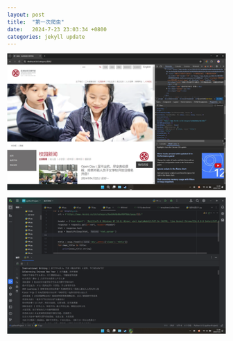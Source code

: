 ```yaml
---
layout: post
title:  "第一次爬虫"
date:   2024-7-23 23:03:34 +0800
categories: jekyll update
---
```


![](/images/Screenshot%202024-07-23%20113032.jpg)

![](/images/Screenshot%202024-07-23%20113007.jpg)